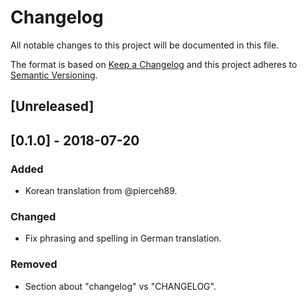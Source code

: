 # Changelog
All notable changes to this project will be documented in this file.

The format is based on [Keep a Changelog](https://keepachangelog.com/en/1.0.0/)
and this project adheres to [Semantic Versioning](https://semver.org/spec/v2.0.0.html).

## [Unreleased]

## [0.1.0] - 2018-07-20
### Added
- Korean translation from @pierceh89.

### Changed
- Fix phrasing and spelling in German translation.

### Removed
- Section about "changelog" vs "CHANGELOG".
